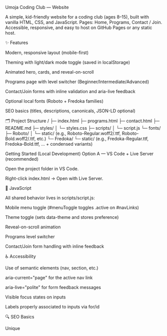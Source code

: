 Umoja Coding Club — Website

A simple, kid-friendly website for a coding club (ages 8–15), built with vanilla HTML, CSS, and JavaScript.
Pages: Home, Programs, Contact / Join.
Accessible, responsive, and easy to host on GitHub Pages or any static host.

✨ Features

Modern, responsive layout (mobile-first)

Theming with light/dark mode toggle (saved in localStorage)

Animated hero, cards, and reveal-on-scroll

Programs page with level switcher (Beginner/Intermediate/Advanced)

Contact/Join forms with inline validation and aria-live feedback

Optional local fonts (Roboto + Fredoka families)

SEO basics (titles, descriptions, canonicals, JSON-LD optional)

🗂️ Project Structure
/
├─ index.html
├─ programs.html
├─ contact.html
├─ README.md
├─ styles/
│  └─ styles.css
├─ scripts/
│  └─ script.js
└─ fonts/
   ├─ Roboto/
   │  └─ static/ (e.g., Roboto-Regular.woff2/.ttf, Roboto-Bold.woff2/.ttf, etc.)
   └─ Fredoka/
      └─ static/ (e.g., Fredoka-Regular.ttf, Fredoka-Bold.ttf, ... + condensed variants)

Getting Started (Local Development)
Option A — VS Code + Live Server (recommended)

Open the project folder in VS Code.

Right-click index.html → Open with Live Server.

🧩 JavaScript

All shared behavior lives in scripts/script.js:

Mobile menu toggle (#menuToggle toggles .active on #navLinks)

Theme toggle (sets data-theme and stores preference)

Reveal-on-scroll animation

Programs level switcher

Contact/Join form handling with inline feedback

♿ Accessibility

Use of semantic elements (nav, section, etc.)

aria-current="page" for the active nav link

aria-live="polite" for form feedback messages

Visible focus states on inputs

Labels properly associated to inputs via for/id

🔍 SEO Basics

Unique <title> and <meta name="description"> per page

Canonical links

Optional JSON-LD (Schema.org):

Useful but not required; ensure it matches visible content.

🌐 Deployment
GitHub Pages

Push this folder to a repo.

Settings → Pages → Deploy from branch → main / / (root).

Open https://<username>.github.io/<repo>/.

Note: Use relative links (href="contact.html") rather than root-absolute (/contact.html) so Pages works at /repo/….

Any static host (Netlify, Vercel, etc.)

Just deploy the folder as a static site (no build needed).

🛠️ Troubleshooting

“Cannot GET /contact.html”

The file isn’t at that path. Ensure contact.html is in the same folder as index.html, and link as href="contact.html".

When using Live Server, start it from the folder that contains your pages.

Nav toggle works on one page but not another

The page likely isn’t loading scripts/script.js, or the path is wrong.
Check DevTools → Network → is the script 200 or 404? Include the script on every page.

Fonts not loading

Add @font-face rules (see Fonts section).

Paths from styles/styles.css to fonts must use ../fonts/....

Check DevTools → Network → filter by “Font” and look for 404 or CORS errors.

Roadmap Ideas

Add a Gallery page (student projects)

Basic analytics (privacy-friendly)

Form submission backend (EmailJS, Netlify Forms, or a simple serverless function)

i18n (multilingual support)

Unit tests for form logic (optional)

🤝 Contributing

Fork and clone the repo.

Create a feature branch: git checkout -b feature/xyz.

Commit with clear messages and open a PR.

📬 Contact

Email: info@umojacodingclub.com

Site: Umoja Coding Club (this project)

📝 License

MIT — use, modify, and share freely. Add attribution where helpful.